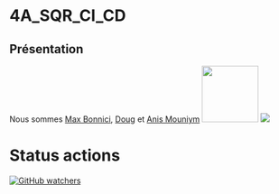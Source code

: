 # 4A_SQR_CI_CD


## Présentation

Nous sommes [Max Bonnici](https://github.com/MaxBonnici), [Doug](https://github.com/DoganKaptan) et [Anis Mouniym](https://github.com/AnisMouniym)
<img centering src="https://user-images.githubusercontent.com/95021980/210582471-8ddd094d-ac9d-4e56-8dad-29d0fd7e7058.png" width="100" height="100" >
<img src="https://user-images.githubusercontent.com/95011291/210586766-d2a52a72-45c3-480d-9545-15d152e0efc8.png" >



# Status actions

[![GitHub watchers](https://img.shields.io/github/watchers/MaxBonnici/4A_SQR_CI_CD)](https://GitHub.com/Naereen/StrapDown.js/watchers/)
